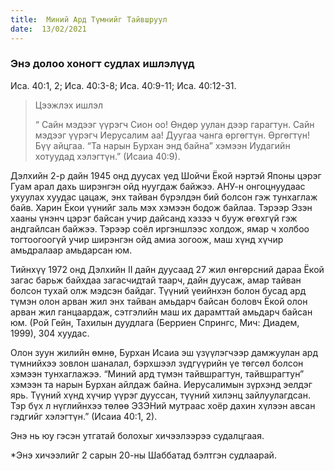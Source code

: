 ```yaml
---
title:  Миний Ард Түмнийг Тайвшруул
date:  13/02/2021
---
```


### Энэ долоо хоногт судлах ишлэлүүд
Иса. 40:1, 2; Иса. 40:3-8; Иса. 40:9-11; Иса. 40:12-31.

> <p>Цээжлэх ишлэл</p>
> “ Сайн мэдээг үүрэгч Сион оо! Өндөр уулан дээр гарагтун. Сайн мэдээг үүрэгч Иерусалим аа! Дуугаа чанга өргөгтүн. Өргөгтүн! Бүү айцгаа. “Та нарын Бурхан энд байна” хэмээн Иудагийн хотуудад хэлэгтүн.” (Исаиа 40:9).

Дэлхийн 2-р дайн 1945 онд дуусах үед Шойчи Ёкой нэртэй Японы цэрэг Гуам арал дахь ширэнгэн ойд нуугдаж байжээ. АНУ-н онгоцнуудаас ухуулах хуудас цацаж, энх тайван бүрэлдэн бий болсон гэж тунхаглаж байв. Харин Ёкои үүнийг заль мэх хэмээн бодож байлаа. Тэрээр Эзэн хааны үнэнч цэрэг байсан учир дайсанд хэзээ ч бууж өгөхгүй гэж андгайлсан байжээ. Тэрээр соёл иргэншлээс холдож, ямар ч холбоо тогтоогоогүй учир ширэнгэн ойд амиа зогоож, маш хүнд хүчир амьдралаар амьдарсан юм.

Тийнхүү 1972 онд Дэлхийн II дайн дуусаад 27 жил өнгөрсний дараа Ёкой загас барьж байхдаа загасчидтай таарч, дайн дуусаж, амар тайван болсон тухай олж мэдсэн байдаг. Түүний үеийнхэн болон бусад ард түмэн олон арван жил энх тайван амьдарч байсан боловч Ёкой олон арван жил ганцаардаж, сэтгэлийн маш их дарамттай амьдарч байсан юм. (Рой Гейн, Тахилын дуудлага (Берриен Спрингс, Мич: Диадем, 1999), 304 хуудас.

Олон зуун жилийн өмнө, Бурхан Исаиа эш үзүүлэгчээр дамжуулан ард түмнийхээ зовлон шаналал, бэрхшээл зүдгүүрийн үе төгсөл болсон хэмээн тунхаглажээ. “Миний ард түмэн тайвшрагтун, тайвшрагтун” хэмээн та нарын Бурхан айлдаж байна. Иерусалимын зүрхэнд эелдэг ярь. Түүний хүнд хүчир үүрэг дууссан, түүний хилэнц зайлуулагдсан. Тэр бүх л нүглийнхээ төлөө ЭЗЭНий мутраас хоёр дахин хүлээн авсан гэдгийг хэлэгтүн.” (Исаиа 40:1, 2).

Энэ нь юу гэсэн утгатай болохыг хичээлээрээ судалцгаая.

*Энэ хичээлийг 2 сарын 20-ны Шаббатад бэлтгэн судлаарай.